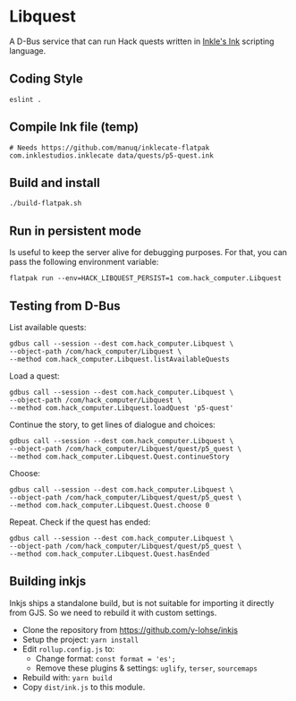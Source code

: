 # Libquest

A D-Bus service that can run Hack quests written in [Inkle's
Ink](https://www.inklestudios.com/ink/) scripting language.

## Coding Style

    eslint .

## Compile Ink file (temp)

    # Needs https://github.com/manuq/inklecate-flatpak
    com.inklestudios.inklecate data/quests/p5-quest.ink

## Build and install

    ./build-flatpak.sh

## Run in persistent mode

Is useful to keep the server alive for debugging purposes. For that,
you can pass the following environment variable:

    flatpak run --env=HACK_LIBQUEST_PERSIST=1 com.hack_computer.Libquest

## Testing from D-Bus

List available quests:

    gdbus call --session --dest com.hack_computer.Libquest \
    --object-path /com/hack_computer/Libquest \
    --method com.hack_computer.Libquest.listAvailableQuests

Load a quest:

    gdbus call --session --dest com.hack_computer.Libquest \
    --object-path /com/hack_computer/Libquest \
    --method com.hack_computer.Libquest.loadQuest 'p5-quest'

Continue the story, to get lines of dialogue and choices:

    gdbus call --session --dest com.hack_computer.Libquest \
    --object-path /com/hack_computer/Libquest/quest/p5_quest \
    --method com.hack_computer.Libquest.Quest.continueStory

Choose:

    gdbus call --session --dest com.hack_computer.Libquest \
    --object-path /com/hack_computer/Libquest/quest/p5_quest \
    --method com.hack_computer.Libquest.Quest.choose 0

Repeat. Check if the quest has ended:

    gdbus call --session --dest com.hack_computer.Libquest \
    --object-path /com/hack_computer/Libquest/quest/p5_quest \
    --method com.hack_computer.Libquest.Quest.hasEnded

## Building inkjs

Inkjs ships a standalone build, but is not suitable for importing it
directly from GJS. So we need to rebuild it with custom settings.

- Clone the repository from https://github.com/y-lohse/inkjs
- Setup the project: `yarn install`
- Edit `rollup.config.js` to:
  - Change format: `const format = 'es';`
  - Remove these plugins & settings: `uglify`, `terser`, `sourcemaps`
- Rebuild with: `yarn build`
- Copy `dist/ink.js` to this module.
